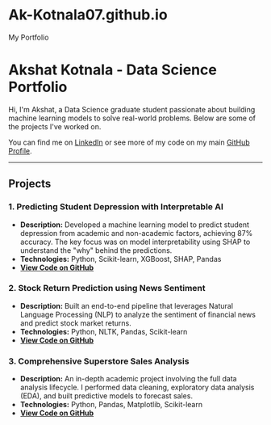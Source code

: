 # Ak-Kotnala07.github.io
My Portfolio
# Akshat Kotnala - Data Science Portfolio

Hi, I'm Akshat, a Data Science graduate student passionate about building machine learning models to solve real-world problems. Below are some of the projects I've worked on.

You can find me on [LinkedIn](https://linkedin.com/in/akshat-k-777m7) or see more of my code on my main [GitHub Profile](https://github.com/Ak-Kotnala07).

---

## Projects

### 1. Predicting Student Depression with Interpretable AI
* **Description:** Developed a machine learning model to predict student depression from academic and non-academic factors, achieving 87% accuracy. The key focus was on model interpretability using SHAP to understand the "why" behind the predictions.
* **Technologies:** Python, Scikit-learn, XGBoost, SHAP, Pandas
* **[View Code on GitHub](https://github.com/Ak-Kotnala07/your-project-repo-name-here)**

### 2. Stock Return Prediction using News Sentiment
* **Description:** Built an end-to-end pipeline that leverages Natural Language Processing (NLP) to analyze the sentiment of financial news and predict stock market returns.
* **Technologies:** Python, NLTK, Pandas, Scikit-learn
* **[View Code on GitHub](https://github.com/Ak-Kotnala07/your-project-repo-name-here)**

### 3. Comprehensive Superstore Sales Analysis
* **Description:** An in-depth academic project involving the full data analysis lifecycle. I performed data cleaning, exploratory data analysis (EDA), and built predictive models to forecast sales.
* **Technologies:** Python, Pandas, Matplotlib, Scikit-learn
* **[View Code on GitHub](https://github.com/Ak-Kotnala07/your-project-repo-name-here)**
